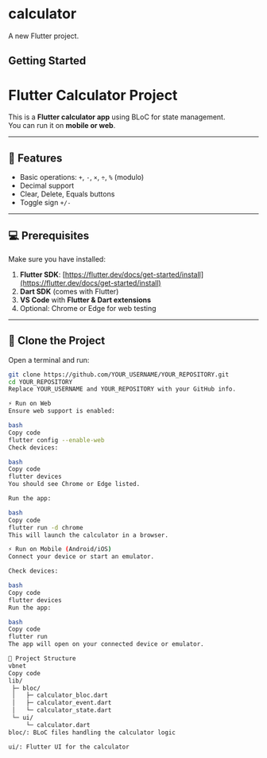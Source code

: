 # calculator

A new Flutter project.

## Getting Started

# Flutter Calculator Project

This is a **Flutter calculator app** using BLoC for state management.  
You can run it on **mobile or web**.

---

## 📝 Features

- Basic operations: `+`, `-`, `×`, `÷`, `%` (modulo)
- Decimal support
- Clear, Delete, Equals buttons
- Toggle sign `+/-`

---

## 💻 Prerequisites

Make sure you have installed:

1. **Flutter SDK**: [https://flutter.dev/docs/get-started/install](https://flutter.dev/docs/get-started/install)
2. **Dart SDK** (comes with Flutter)
3. **VS Code** with **Flutter & Dart extensions**
4. Optional: Chrome or Edge for web testing

---

## 📂 Clone the Project

Open a terminal and run:

```bash
git clone https://github.com/YOUR_USERNAME/YOUR_REPOSITORY.git
cd YOUR_REPOSITORY
Replace YOUR_USERNAME and YOUR_REPOSITORY with your GitHub info.

⚡ Run on Web
Ensure web support is enabled:

bash
Copy code
flutter config --enable-web
Check devices:

bash
Copy code
flutter devices
You should see Chrome or Edge listed.

Run the app:

bash
Copy code
flutter run -d chrome
This will launch the calculator in a browser.

⚡ Run on Mobile (Android/iOS)
Connect your device or start an emulator.

Check devices:

bash
Copy code
flutter devices
Run the app:

bash
Copy code
flutter run
The app will open on your connected device or emulator.

📂 Project Structure
vbnet
Copy code
lib/
 ├─ bloc/
 │   ├─ calculator_bloc.dart
 │   ├─ calculator_event.dart
 │   └─ calculator_state.dart
 └─ ui/
     └─ calculator.dart
bloc/: BLoC files handling the calculator logic

ui/: Flutter UI for the calculator

